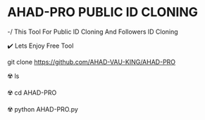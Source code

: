 # AHAD-PRO PUBLIC ID CLONING

-/ This Tool For Public ID Cloning And Followers ID Cloning

 ✔️ Lets Enjoy Free Tool

git clone https://github.com/AHAD-VAU-KING/AHAD-PRO

☢️ ls

☢️ cd AHAD-PRO

☢️ python AHAD-PRO.py
